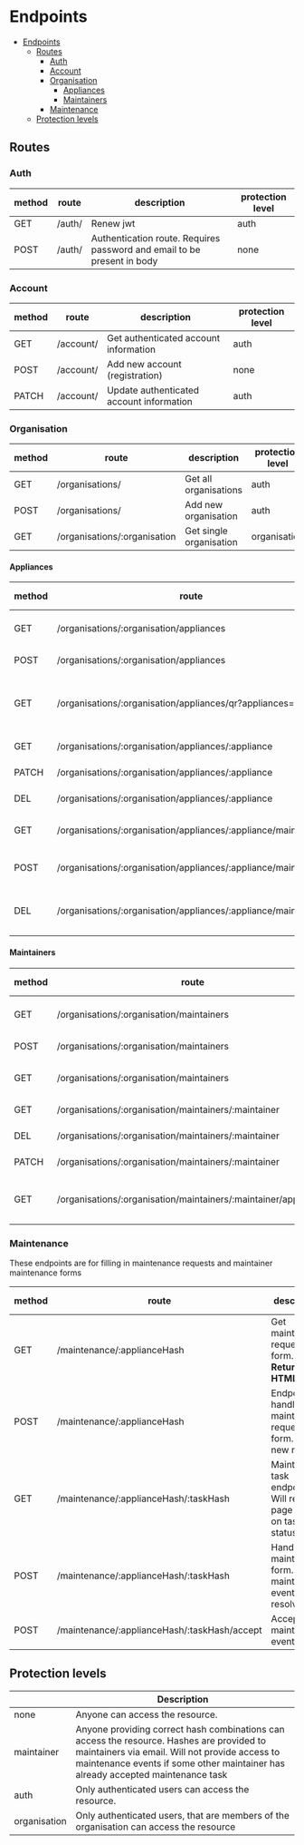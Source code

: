 # Endpoints

- [Endpoints](#endpoints)
  - [Routes](#routes)
    - [Auth](#auth)
    - [Account](#account)
    - [Organisation](#organisation)
      - [Appliances](#appliances)
      - [Maintainers](#maintainers)
    - [Maintenance](#maintenance)
  - [Protection levels](#protection-levels)

## Routes

### Auth

| method | route  | description                                                             | protection level |
| ------ | ------ | ----------------------------------------------------------------------- | ---------------- |
| GET    | /auth/ | Renew jwt                                                               | auth             |
| POST   | /auth/ | Authentication route. Requires password and email to be present in body | none             |

### Account

| method | route     | description                              | protection level |
| ------ | --------- | ---------------------------------------- | ---------------- |
| GET    | /account/ | Get authenticated account information    | auth             |
| POST   | /account/ | Add new account (registration)           | none             |
| PATCH  | /account/ | Update authenticated account information | auth             |

### Organisation

| method | route                        | description             | protection level |
| ------ | ---------------------------- | ----------------------- | ---------------- |
| GET    | /organisations/              | Get all organisations   | auth             |
| POST   | /organisations/              | Add new organisation    | auth             |
| GET    | /organisations/:organisation | Get single organisation | organisation     |

#### Appliances

| method | route                                                          | description                                     | protection level |
| ------ | -------------------------------------------------------------- | ----------------------------------------------- | ---------------- |
| GET    | /organisations/:organisation/appliances                        | Get all organisations appliances                | organisation     |
| POST   | /organisations/:organisation/appliances                        | Add new appltiance                              | organisation     |
| GET    | /organisations/:organisation/appliances/qr?appliances=[]       | Get QR -codes for appliances. Returns html page | organisation     |
| GET    | /organisations/:organisation/appliances/:appliance             | Get single appliance                            | organisation     |
| PATCH  | /organisations/:organisation/appliances/:appliance             | Patch single appliance                          | organisation     |
| DEL    | /organisations/:organisation/appliances/:appliance             | Delete single appliance                         | organisation     |
| GET    | /organisations/:organisation/appliances/:appliance/maintainers | Get maintainers for appliance                   | organisation     |
| POST   | /organisations/:organisation/appliances/:appliance/maintainers | Add maintainer to appliance                     | organisation     |
| DEL    | /organisations/:organisation/appliances/:appliance/maintainers | Remove maintainer from appliance                | organisation     |

#### Maintainers

| method | route                                                           | description                          | protection level |
| ------ | --------------------------------------------------------------- | ------------------------------------ | ---------------- |
| GET    | /organisations/:organisation/maintainers                        | Gest all organisations maintainers   | organisation     |
| POST   | /organisations/:organisation/maintainers                        | Add new maintainer                   | organisation     |
| GET    | /organisations/:organisation/maintainers                        | Gets all organisations maintainers   | organisation     |
| GET    | /organisations/:organisation/maintainers/:maintainer            | Get single maintainer                | organisation     |
| DEL    | /organisations/:organisation/maintainers/:maintainer            | Delete single maintainer             | organisation     |
| PATCH  | /organisations/:organisation/maintainers/:maintainer            | Patch single maintainer              | organisation     |
| GET    | /organisations/:organisation/maintainers/:maintainer/appliances | Get appliances for single maintainer | organisation     |

### Maintenance

These endpoints are for filling in maintenance requests and maintainer maintenance forms

| method | route                                        | description                                                       | protection level |
| ------ | -------------------------------------------- | ----------------------------------------------------------------- | ---------------- |
| GET    | /maintenance/:applianceHash                  | Get maintenance request form. **Returns HTML page**               | none             |
| POST   | /maintenance/:applianceHash                  | Endpoint for handling maintenance request form. Adds new request. | none             |
| GET    | /maintenance/:applianceHash/:taskHash        | Maintenance task endpoint. Will return page pased on task status. | maintainer       |
| POST   | /maintenance/:applianceHash/:taskHash        | Handle maintainer form. Sets maintenance event to resolved.       | maintainer       |
| POST   | /maintenance/:applianceHash/:taskHash/accept | Accept maintenance event.                                         | maintainer       |

## Protection levels

|              | Description                                                                                                                                                                                                                    |
| ------------ | ------------------------------------------------------------------------------------------------------------------------------------------------------------------------------------------------------------------------------ |
| none         | Anyone can access the resource.                                                                                                                                                                                                |
| maintainer   | Anyone providing correct hash combinations can access the resource. Hashes are provided to maintainers via email. Will not provide access to maintenance events if some other maintainer has already accepted maintenance task |
| auth         | Only authenticated users can access the resource.                                                                                                                                                                              |
| organisation | Only authenticated users, that are members of the organisation can access the resource                                                                                                                                         |
